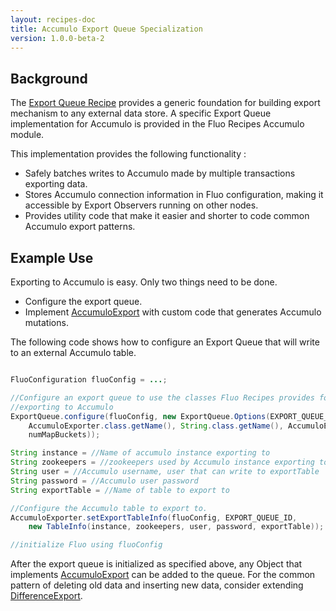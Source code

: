 ```yaml
---
layout: recipes-doc
title: Accumulo Export Queue Specialization
version: 1.0.0-beta-2
---
```

## Background

The [Export Queue Recipe][1] provides a generic foundation for building export 
mechanism to any external data store.  A specific Export Queue implementation
for Accumulo is provided in the Fluo Recipes Accumulo module.

This implementation provides the following functionality :

 * Safely batches writes to Accumulo made by multiple transactions exporting data.
 * Stores Accumulo connection information in Fluo configuration, making it accessible by Export Observers running on other nodes.
 * Provides utility code that make it easier and shorter to code common Accumulo export patterns.

## Example Use

Exporting to Accumulo is easy.  Only two things need to be done.

 * Configure the export queue.
 * Implement [AccumuloExport][2] with custom code that generates Accumulo mutations.

The following code shows how to configure an Export Queue that will write to an
external Accumulo table.

```java

FluoConfiguration fluoConfig = ...;

//Configure an export queue to use the classes Fluo Recipes provides for
//exporting to Accumulo
ExportQueue.configure(fluoConfig, new ExportQueue.Options(EXPORT_QUEUE_ID,
    AccumuloExporter.class.getName(), String.class.getName(), AccumuloExport.class.getName(),
    numMapBuckets));

String instance = //Name of accumulo instance exporting to
String zookeepers = //zookeepers used by Accumulo instance exporting to
String user = //Accumulo username, user that can write to exportTable
String password = //Accumulo user password
String exportTable = //Name of table to export to

//Configure the Accumulo table to export to.
AccumuloExporter.setExportTableInfo(fluoConfig, EXPORT_QUEUE_ID,
    new TableInfo(instance, zookeepers, user, password, exportTable));

//initialize Fluo using fluoConfig

```

After the export queue is initialized as specified above, any Object that
implements [AccumuloExport][2] can be added to the queue.  For the common
pattern of deleting old data and inserting new data, consider extending
[DifferenceExport][3].

[1]: /docs/fluo-recipes/1.0.0-beta-2/export-queue/
[2]: /apidocs/1.0.0-beta-2/full/io/fluo/recipes/accumulo/export/AccumuloExport.html
[3]: /apidocs/1.0.0-beta-2/full/io/fluo/recipes/accumulo/export/DifferenceExport.html

